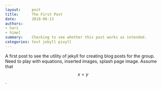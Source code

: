 ```yaml
---
layout:     post
title:      The First Post
date:       2018-06-13
authors: 
- hari
- himel
summary:    Checking to see whether this post works as intended.
categories: test jekyll pixyll
---
```

A first post to see the utility of jekyll for creating blog posts for the group. Need to play with equations, inserted images, splash page image. Assume that $$x=y$$.
